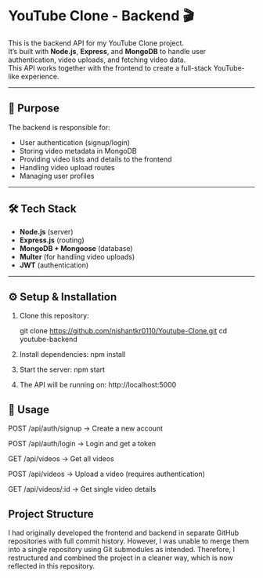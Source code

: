 
# YouTube Clone - Backend 🎬

This is the backend API for my YouTube Clone project.  
It’s built with **Node.js**, **Express**, and **MongoDB** to handle user authentication, video uploads, and fetching video data.  
This API works together with the frontend to create a full-stack YouTube-like experience.

---

## 🚀 Purpose
The backend is responsible for:
- User authentication (signup/login)
- Storing video metadata in MongoDB
- Providing video lists and details to the frontend
- Handling video upload routes
- Managing user profiles

---

## 🛠 Tech Stack
- **Node.js** (server)
- **Express.js** (routing)
- **MongoDB + Mongoose** (database)
- **Multer** (for handling video uploads)
- **JWT** (authentication)

---

## ⚙️ Setup & Installation
1. Clone this repository:

   git clone <https://github.com/nishantkr0110/Youtube-Clone.git>
   cd youtube-backend

2. Install dependencies:
   npm install

3. Start the server:
   npm start

4. The API will be running on:
   http://localhost:5000


## 📌 Usage

POST /api/auth/signup → Create a new account

POST /api/auth/login → Login and get a token

GET /api/videos → Get all videos

POST /api/videos → Upload a video (requires authentication)

GET /api/videos/:id → Get single video details


## Project Structure

I had originally developed the frontend and backend in separate GitHub repositories with full commit history. However, I was unable to merge them into a single repository using Git submodules as intended. Therefore, I restructured and combined the project in a cleaner way, which is now reflected in this repository.